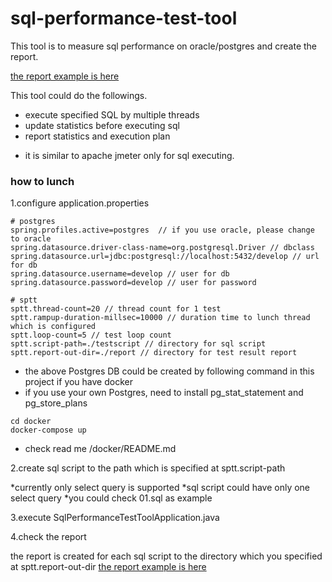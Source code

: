 # sql-performance-test-tool

This tool is to measure sql performance on oracle/postgres and create the report.

[the report example is here](https://github.com/kobain-jp/sql-performance-test-tool/blob/master/sptt-2020-12-12-00:21:06.md)

This tool could do the followings.

- execute specified SQL by multiple threads
- update statistics before executing sql
- report statistics and execution plan

* it is similar to apache jmeter only for sql executing.

### how to lunch

1.configure application.properties

```
# postgres
spring.profiles.active=postgres  // if you use oracle, please change to oracle
spring.datasource.driver-class-name=org.postgresql.Driver // dbclass
spring.datasource.url=jdbc:postgresql://localhost:5432/develop // url for db
spring.datasource.username=develop // user for db
spring.datasource.password=develop // user for password

# sptt
sptt.thread-count=20 // thread count for 1 test
sptt.rampup-duration-millsec=10000 // duration time to lunch thread which is configured
sptt.loop-count=5 // test loop count
sptt.script-path=./testscript // directory for sql script
sptt.report-out-dir=./report // directory for test result report
```

* the above Postgres DB could be created by following command in this project if you have docker
* if you use your own Postgres, need to install pg_stat_statement and pg_store_plans


```
cd docker
docker-compose up 
```
* check read me /docker/README.md


2.create sql script to the path which is specified at sptt.script-path

*currently only select query is supported
*sql script could have only one select query
*you could check 01.sql as example

3.execute SqlPerformanceTestToolApplication.java

4.check the report

the report is created for each sql script to the directory which you specified at sptt.report-out-dir
[the report example is here](https://github.com/kobain-jp/sql-performance-test-tool/blob/master/sptt-2020-12-12-00:21:06.md)











